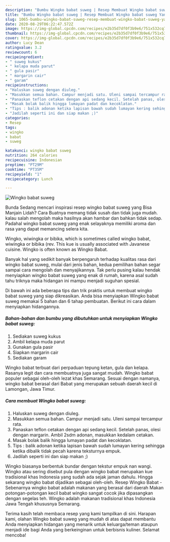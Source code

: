 ```yaml
---
description: "Bumbu Wingko babat suweg | Resep Membuat Wingko babat suweg Yang Enak dan Simpel"
title: "Bumbu Wingko babat suweg | Resep Membuat Wingko babat suweg Yang Enak dan Simpel"
slug: 1065-bumbu-wingko-babat-suweg-resep-membuat-wingko-babat-suweg-yang-enak-dan-simpel
date: 2020-08-29T06:22:47.572Z
image: https://img-global.cpcdn.com/recipes/e2b35d7df0f3b9e6/751x532cq70/wingko-babat-suweg-foto-resep-utama.jpg
thumbnail: https://img-global.cpcdn.com/recipes/e2b35d7df0f3b9e6/751x532cq70/wingko-babat-suweg-foto-resep-utama.jpg
cover: https://img-global.cpcdn.com/recipes/e2b35d7df0f3b9e6/751x532cq70/wingko-babat-suweg-foto-resep-utama.jpg
author: Lucy Dean
ratingvalue: 3.2
reviewcount: 6
recipeingredient:
- " suweg kukus"
- " kelapa muda parut"
- " gula pasir"
- " margarin cair"
- " garam"
recipeinstructions:
- "Haluskan suweg dengan diuleg."
- "Masukkan semua bahan. Campur menjadi satu. Uleni sampai tercampur rata."
- "Panaskan teflon cetakan dengan api sedang kecil. Setelah panas, olesi dengan margarin. Ambil 2sdm adonan, masukkan kedalam cetakan."
- "Masak bolak balik hingga lumayan padat dan kecoklatan."
- "Tips : balik adonan ketika lapisan bawah sudah lumayan kering sehingga ketika dibalik tidak pecah karena teksturnya empuk."
- "Jadilah seperti ini dan siap makan ;)"
categories:
- Resep
tags:
- wingko
- babat
- suweg

katakunci: wingko babat suweg 
nutrition: 264 calories
recipecuisine: Indonesian
preptime: "PT29M"
cooktime: "PT35M"
recipeyield: "1"
recipecategory: Lunch

---
```



![Wingko babat suweg](https://img-global.cpcdn.com/recipes/e2b35d7df0f3b9e6/751x532cq70/wingko-babat-suweg-foto-resep-utama.jpg)

Bunda Sedang mencari inspirasi resep wingko babat suweg yang Bisa Manjain Lidah? Cara Buatnya memang tidak susah dan tidak juga mudah. kalau salah mengolah maka hasilnya akan hambar dan bahkan tidak sedap. Padahal wingko babat suweg yang enak selayaknya memiliki aroma dan rasa yang dapat memancing selera kita.

Wingko, wiwingka or bibika, which is sometimes called wingko babat, wiwingka or bibika (rev. This kue is usually associated with Javanese cuisine. Wingko is often known as Wingko Babat.

Banyak hal yang sedikit banyak berpengaruh terhadap kualitas rasa dari wingko babat suweg, mulai dari jenis bahan, kedua pemilihan bahan segar sampai cara mengolah dan menyajikannya. Tak perlu pusing kalau hendak menyiapkan wingko babat suweg yang enak di rumah, karena asal sudah tahu triknya maka hidangan ini mampu menjadi suguhan spesial.


Di bawah ini ada beberapa tips dan trik praktis untuk membuat wingko babat suweg yang siap dikreasikan. Anda bisa menyiapkan Wingko babat suweg memakai 5 bahan dan 6 tahap pembuatan. Berikut ini cara dalam menyiapkan hidangannya.

<!--inarticleads1-->

##### Bahan-bahan dan bumbu yang dibutuhkan untuk menyiapkan Wingko babat suweg:

1. Sediakan  suweg kukus
1. Ambil  kelapa muda parut
1. Gunakan  gula pasir
1. Siapkan  margarin cair
1. Sediakan  garam


Wingko babat terbuat dari perpaduan tepung ketan, gula dan kelapa. Rasanya legit dan cara membuatnya juga sangat mudah. Wingko babat populer sebagai oleh-oleh lezat khas Semarang. Sesuai dengan namanya, wingko babat berasal dari Babat yang merupakan sebuah daerah kecil di Lamongan, Jawa Timur. 

<!--inarticleads2-->

##### Cara membuat Wingko babat suweg:

1. Haluskan suweg dengan diuleg.
1. Masukkan semua bahan. Campur menjadi satu. Uleni sampai tercampur rata.
1. Panaskan teflon cetakan dengan api sedang kecil. Setelah panas, olesi dengan margarin. Ambil 2sdm adonan, masukkan kedalam cetakan.
1. Masak bolak balik hingga lumayan padat dan kecoklatan.
1. Tips : balik adonan ketika lapisan bawah sudah lumayan kering sehingga ketika dibalik tidak pecah karena teksturnya empuk.
1. Jadilah seperti ini dan siap makan ;)


Wingko biasanya berbentuk bundar dengan tekstur empuk nan wangi. Wingko atau sering disebut pula dengan wingko babat merupakan kue tradisional khas Indonesia yang sudah ada sejak jaman dahulu. Hingga sekarang wingko babat dijadikan sebagai oleh-oleh. Resep Wingko Babat - Sebenarnya wingko babat adalah makanan yang berasal dari daerah Makan potongan-potongan kecil babat wingko sangat cocok jika dipasangkan dengan segelas teh. Wingko adalah makanan tradisional khas Indonesia Jawa Tengah khususnya Semarang. 

Terima kasih telah membaca resep yang kami tampilkan di sini. Harapan kami, olahan Wingko babat suweg yang mudah di atas dapat membantu Anda menyiapkan hidangan yang menarik untuk keluarga/teman ataupun menjadi ide bagi Anda yang berkeinginan untuk berbisnis kuliner. Selamat mencoba!
